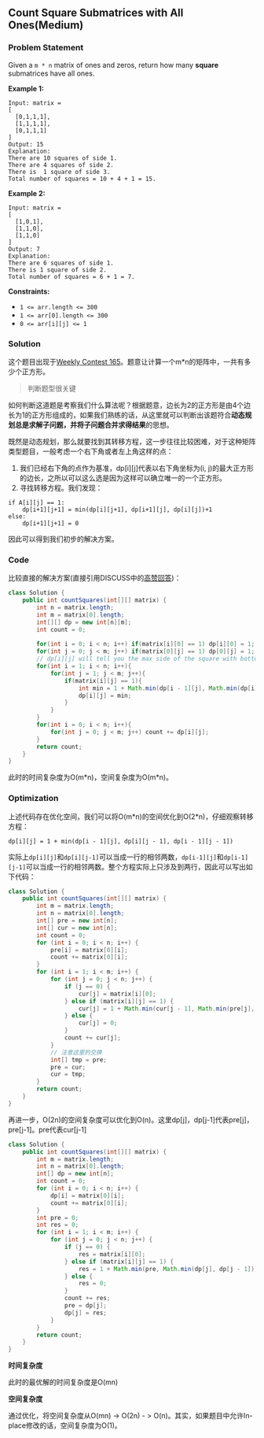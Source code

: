 ## Count Square Submatrices with All Ones(Medium)

### Problem Statement

Given a `m * n` matrix of ones and zeros, return how many **square** submatrices have all ones.

**Example 1:**

```
Input: matrix =
[
  [0,1,1,1],
  [1,1,1,1],
  [0,1,1,1]
]
Output: 15
Explanation: 
There are 10 squares of side 1.
There are 4 squares of side 2.
There is  1 square of side 3.
Total number of squares = 10 + 4 + 1 = 15.
```

**Example 2:**

```
Input: matrix = 
[
  [1,0,1],
  [1,1,0],
  [1,1,0]
]
Output: 7
Explanation: 
There are 6 squares of side 1.  
There is 1 square of side 2. 
Total number of squares = 6 + 1 = 7.
```

**Constraints:**

- `1 <= arr.length <= 300`
- `1 <= arr[0].length <= 300`
- `0 <= arr[i][j] <= 1`

### Solution

这个题目出现于[Weekly Contest 165](https://leetcode.com/contest/weekly-contest-165)。题意让计算一个m*n的矩阵中，一共有多少个正方形。

> 判断题型很关键

如何判断这道题是考察我们什么算法呢？根据题意，边长为2的正方形是由4个边长为1的正方形组成的，如果我们熟练的话，从这里就可以判断出该题符合**动态规划总是求解子问题，并将子问题合并求得结果**的思想。

既然是动态规划，那么就要找到其转移方程，这一步往往比较困难，对于这种矩阵类型题目，一般考虑一个右下角或者左上角这样的点：

1. 我们已经右下角的点作为基准，dp[i]\[j]代表以右下角坐标为(i, j)的最大正方形的边长，之所以可以这么选是因为这样可以确立唯一的一个正方形。
2. 寻找转移方程。我们发现：

```
if A[i][j] == 1:
    dp[i+1][j+1] = min(dp[i][j+1], dp[i+1][j], dp[i][j])+1
else:
    dp[i+1][j+1] = 0
```

因此可以得到我们初步的解决方案。

### Code

比较直接的解决方案(直接引用DISCUSS中的[高赞回答](https://leetcode.com/problems/count-square-submatrices-with-all-ones/discuss/441312/Java-Simple-DP-solution))：

```java
class Solution {
    public int countSquares(int[][] matrix) {
        int n = matrix.length;
        int m = matrix[0].length;
        int[][] dp = new int[n][m];
        int count = 0;
        
        for(int i = 0; i < n; i++) if(matrix[i][0] == 1) dp[i][0] = 1;
        for(int j = 0; j < m; j++) if(matrix[0][j] == 1) dp[0][j] = 1;
        // dp[i][j] will tell you the max side of the square with bottom right corner at (i, j).
        for(int i = 1; i < n; i++){
            for(int j = 1; j < m; j++){
                if(matrix[i][j] == 1){
                    int min = 1 + Math.min(dp[i - 1][j], Math.min(dp[i][j - 1], dp[i - 1][j - 1]));
                    dp[i][j] = min;
                }
            }
        }
        for(int i = 0; i < n; i++){
            for(int j = 0; j < m; j++) count += dp[i][j];
        }
        return count;
    }
}
```

此时的时间复杂度为O(m*n)，空间复杂度为O(m\*n)。

### Optimization

上述代码存在优化空间，我们可以将O(m*n)的空间优化到O(2\*n)，仔细观察转移方程：

```
dp[i][j] = 1 + min(dp[i - 1][j], dp[i][j - 1], dp[i - 1][j - 1])
```

实际上`dp[i][j]`和`dp[i][j-1]`可以当成一行的相邻两数，`dp[i-1][j]`和`dp[i-1][j-1]`可以当成一行的相邻两数。整个方程实际上只涉及到两行，因此可以写出如下代码：

```java
class Solution {
    public int countSquares(int[][] matrix) {
        int m = matrix.length;
        int n = matrix[0].length;
        int[] pre = new int[n];
        int[] cur = new int[n];
        int count = 0;
        for (int i = 0; i < n; i++) {
            pre[i] = matrix[0][i];
            count += matrix[0][i];
        }
        for (int i = 1; i < m; i++) {
            for (int j = 0; j < n; j++) {
                if (j == 0) {
                    cur[j] = matrix[i][0];
                } else if (matrix[i][j] == 1) {
                    cur[j] = 1 + Math.min(cur[j - 1], Math.min(pre[j], pre[j - 1]));
                } else {
                    cur[j] = 0;
                }
                count += cur[j];
            }
            // 注意这里的交换
            int[] tmp = pre;
            pre = cur;
            cur = tmp;
        }
        return count;
    }
}
```

再进一步，O(2n)的空间复杂度可以优化到O(n)。这里dp[j]，dp[j-1]代表pre[j]，pre[j-1]。pre代表cur[j-1]

```java
class Solution {
    public int countSquares(int[][] matrix) {
        int m = matrix.length;
        int n = matrix[0].length;
        int[] dp = new int[n];
        int count = 0;
        for (int i = 0; i < n; i++) {
            dp[i] = matrix[0][i];
            count += matrix[0][i];
        }
        int pre = 0;
        int res = 0;
        for (int i = 1; i < m; i++) {
            for (int j = 0; j < n; j++) {
                if (j == 0) {
                    res = matrix[i][0];
                } else if (matrix[i][j] == 1) {
                    res = 1 + Math.min(pre, Math.min(dp[j], dp[j - 1]));
                } else {
                    res = 0;
                }
                count += res;
                pre = dp[j];
                dp[j] = res;
            }
        }
        return count;
    }
}
```

**时间复杂度**

此时的最优解的时间复杂度是O(mn)

**空间复杂度**

通过优化，将空间复杂度从O(mn) -> O(2n) - > O(n)。其实，如果题目中允许In-place修改的话，空间复杂度为O(1)。